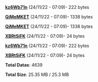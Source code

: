 [**kz6Wb71n**](/data/kz6Wb71n.txt) (24/11/22 - 07:09)- 222 bytes

[**QjMeMKET**](/data/QjMeMKET.txt) (24/11/22 - 07:09)- 1338 bytes

[**QjMeMKET**](/data/QjMeMKET.txt) (24/11/22 - 07:09)- 1338 bytes

[**XBRtSiFK**](/data/XBRtSiFK.txt) (24/11/22 - 07:09)- 24 bytes

[**kz6Wb71n**](/data/kz6Wb71n.txt) (24/11/22 - 07:09)- 222 bytes

[**XBRtSiFK**](/data/XBRtSiFK.txt) (24/11/22 - 07:09)- 24 bytes

**Total Datas**: 4639

**Total Size**: 25.35 MB / 25.3 MB